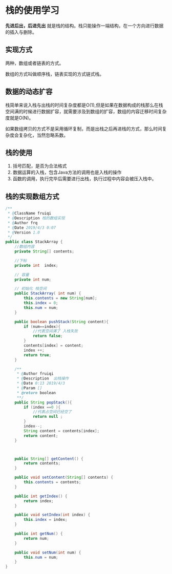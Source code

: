 # 栈的使用学习

**先进后出，后进先出** 就是栈的结构。栈只能操作一端结构，在一个方向进行数据的插入与删除。

## 实现方式

两种，数组或者链表的方式。

数组的方式叫做顺序栈，链表实现的方式链式栈。

## 数据的动态扩容

栈简单来说入栈与出栈的时间复杂度都是O(1),但是如果在数据构成的栈那么在栈空间满的时候进行数据扩容，就需要涉及到数组的扩容，数组的内容迁移时间复杂度就是O(N)。

如果数组拷贝的方式不是采用循环复制，而是出栈之后再进栈的方式，那么时间复杂度会复杂化，当然忽略系数。

## 栈的使用

1. 括号匹配，是否为合法格式
2. 数据运算的入栈，包含Java方法的调用也是入栈的操作
3. 函数的调用，执行完毕后需要进行出栈，执行过程中内容会被压入栈中。

## 栈的实现数组方式

```Java
/**
 * @ClassName fruiqi
 * @Description 栈的数组实现
 * @Author frq
 * @Date 2019/4/3 0:07
 * @Version 1.0
 */
public class StackArray {
    //数组内容
    private String[] contents;

    //下标
    private int  index;

    // 容量
    private int num;

    // 初始化 栈空间
    public StackArray( int num) {
        this.contents = new String[num];
        this.index = 0;
        this.num = num;
    }

    public boolean pushStack(String content){
        if (num==index){
            //代表空间满了 入栈失败
            return false;
        }
        contents[index] = content;
        index ++;
        return true;
    }

    /**
     * @Author fruiqi
     * @Description  出栈操作
     * @Date 0:13 2019/4/3
     * @Param []
     * @return boolean
     **/
    public String popStack(){
        if (index ==0 ){
            //代表占空间已经空了
            return null ;
        }
        index--;
        String content = contents[index];
        return content;
    }



    public String[] getContent() {
        return contents;
    }

    public void setContent(String[] contents) {
        this.contents = contents;
    }

    public int getIndex() {
        return index;
    }

    public void setIndex(int index) {
        this.index = index;
    }

    public int getNum() {
        return num;
    }

    public void setNum(int num) {
        this.num = num;
    }
}


```
